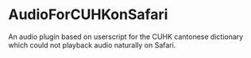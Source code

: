 # AudioForCUHKonSafari
An audio plugin based on userscript for the CUHK cantonese dictionary which could not playback audio naturally on Safari.
